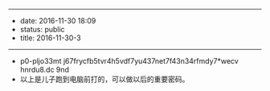 - --
- date: 2016-11-30 18:09
- status: public
- title: 2016-11-30-3
- --
- p0-pljo33mt j67frycfb5tvr4h5vdf7yu437net7f43n34rfmdy7*wecv hnrdu8.dc 9nd
- 以上是儿子跑到电脑前打的，可以做以后的重要密码。
